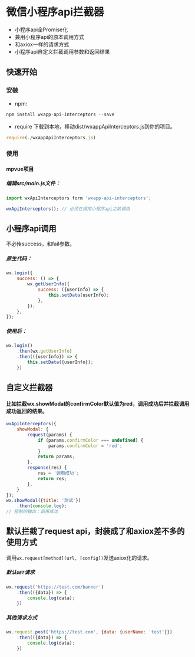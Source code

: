 # 微信小程序api拦截器

- 小程序api全Promise化
- 兼用小程序api的原本调用方式
- 和axiox一样的请求方式
- 小程序api自定义拦截调用参数和返回结果

## 快速开始

### 安装

- npm:
```js
npm install wxapp-api-interceptors --save
```
- require
下载到本地，移动dist/wxappApiInterceptors.js到你的项目。
```js
require(./wxappApiInterceptors.js)
```

### 使用

#### mpvue项目

##### 编辑src/main.js文件：
```js
import wxApiInterceptors form 'wxapp-api-interceptors';

wxApiInterceptors(); // 必须在调用小程序api之前调用
```

## 小程序api调用

不必传success，和fail参数。

##### 原生代码：

```js
wx.login({
    success: () => {
        wx.getUserInfo({
            success: ({userInfo) => {
                this.setData(userInfo);
            },
        });
    },
});
```

##### 使用后：

```js
wx.login()
    .then(wx.getUserInfo)
    .then(({userInfo}) => {
        this.setData({userInfo});
    })
```

## 自定义拦截器

#### 比如拦截wx.showModal的confirmColor默认值为red，调用成功后并拦截调用成功返回的结果。
```js
wxApiInterceptors({
    showModal: {
        request(params) {
            if (params.confirmColor === undefined) {
                params.confirmColor = 'red';
            }
            return params;
        },
        response(res) {
            res = '调用成功';
            return res;
        },
    }
});
wx.showModal({title: '测试'})
    .then(console.log);
// 控制的输出：调用成功
```

## 默认拦截了request api，封装成了和axiox差不多的使用方式

调用`wx.request[method](url, [config])`发送axiox化的请求。

##### 默认`GET`请求

```js
wx.request('https://test.com/banner')
    .then(({data}) => {
        console.log(data);
    })
```

##### 其他请求方式

```js
wx.request.post('https://test.com', {data: {userName: 'test'}})
    .then(({data}) => {
        console.log(data);
    })
```
